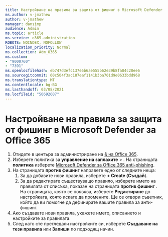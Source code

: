 ```yaml
---
title: Настройване на правила за защита от фишинг в Microsoft Defender за Office 365
ms.author: v-jmathew
author: v-jmathew
manager: dansimp
audience: Admin
ms.topic: article
ms.service: o365-administration
ROBOTS: NOINDEX, NOFOLLOW
localization_priority: Normal
ms.collection: Adm_O365
ms.custom:
- "9000760"
- "7391"
ms.openlocfilehash: eb747d3efc137e5b6ae555b62e39b8fa84c20ee6
ms.sourcegitcommit: 60c504f3ac187eaf1141b3ba701d9e0633bdd968
ms.translationtype: MT
ms.contentlocale: bg-BG
ms.lasthandoff: 03/08/2021
ms.locfileid: "50692607"
---
```

# <a name="set-up-anti-phishing-policies-in-microsoft-defender-for-office-365"></a>Настройване на правила за защита от фишинг в Microsoft Defender за Office 365

1. Отидете в центъра за администриране на [& на Office 365](https://go.microsoft.com/fwlink/p/?linkid=2077143).
2. Изберете политика за **управление на заплахите**  >  . На страницата **политика** изберете [Microsoft Defender за Office 365 anti-phishing](https://go.microsoft.com/fwlink/?linkid=2101369).
3. На страницата **против фишинг** направете едно от следните неща:
    1. За да добавите нови правила, изберете **+ Create (Създай**).
    1. За да редактирате съществуващо правило, изберете името на правилата от списъка, показан на страницата **против фишинг** . На страницата, която се появява, изберете **Редактиране** до настройката, която искате да промените. Ще се отвори съветник, който да ви помогне да дефинирате вашите правила за анти-фишинг.
4. Ако създавате нови правила, укажете името, описанието и настройките за правилата.
5. След като сте прегледали настройките си, изберете **Създаване на тези правила** или **Запиши** по подходящ начин.
